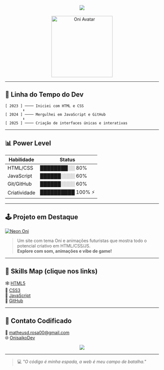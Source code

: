 
<h1 align="center">
  <img src="https://readme-typing-svg.herokuapp.com?font=Orbitron&duration=3000&pause=500&color=00FF99&center=true&vCenter=true&width=600&lines=OnisaikoDev+-+Cyber+Dev;Codando+no+limite+da+realidade..." />
</h1>

<p align="center">
  <img src="[https://media.giphy.com/media/3ohs4BSacFKI7A717y/giphy.gif](https://media4.giphy.com/media/v1.Y2lkPTc5MGI3NjExZ3k1dXA3aWU0Y2xoZnpkZ3RsOXF2bW11dWFydHEyeWNlaXkxZXB5biZlcD12MV9pbnRlcm5hbF9naWZfYnlfaWQmY3Q9Zw/DGcSYd4r88As9V3QnL/giphy.gif)" height="200" alt="Oni Avatar"/>
</p>

---

## 🧬 Linha do Tempo do Dev

```
[ 2023 ] ──── Iniciei com HTML e CSS
        ⬇
[ 2024 ] ──── Mergulhei em JavaScript e GitHub
        ⬇
[ 2025 ] ──── Criação de interfaces únicas e interativas
```

---

## 📊 Power Level

| Habilidade     | Status              |
|----------------|---------------------|
| HTML/CSS       | ████████░░ 80%      |
| JavaScript     | ██████░░░░ 60%      |
| Git/GitHub     | ██████░░░░ 60%      |
| Criatividade   | ██████████ 100% ⚡   |

---

## 🕹️ Projeto em Destaque

[![Neon Oni](https://img.shields.io/badge/鬼-Oni_Site_Legendary-ff0055?style=for-the-badge&logo=github&logoColor=white)](https://github.com/OnisaikoDev/neon-oni-site)


> Um site com tema Oni e animações futuristas que mostra todo o potencial criativo em HTML/CSS/JS.  
> **Explore com som, animações e vibe de game!**

---

## 🧠 Skills Map (clique nos links)

🕸️ [HTML5](https://developer.mozilla.org/en-US/docs/Web/HTML)  
🎨 [CSS3](https://developer.mozilla.org/en-US/docs/Web/CSS)  
🧮 [JavaScript](https://developer.mozilla.org/en-US/docs/Web/JavaScript)  
🔧 [GitHub](https://github.com/OnisaikoDev)

---

## 💌 Contato Codificado

📧 [matheusd.rosa00@gmail.com](mailto:matheusd.rosa00@gmail.com)  
🌐 [OnisaikoDev](https://github.com/OnisaikoDev)

<p align="center">
  <img src="https://api.qrserver.com/v1/create-qr-code/?data=https://github.com/OnisaikoDev&size=120x120" />
</p>

---

> 💻 *"O código é minha espada, a web é meu campo de batalha."*
